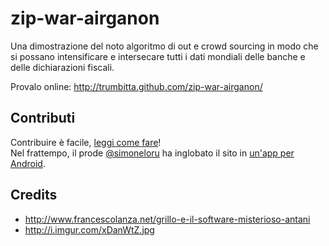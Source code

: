 zip-war-airganon
================

Una dimostrazione del noto algoritmo di out e crowd sourcing in modo che si possano intensificare e intersecare tutti i dati mondiali delle banche e delle dichiarazioni fiscali.

Provalo online: http://trumbitta.github.com/zip-war-airganon/

## Contributi

Contribuire è facile, [leggi come fare](https://github.com/trumbitta/zip-war-airganon/blob/master/CONTRIBUTING.md)!  
Nel frattempo, il prode [@simoneloru](https://github.com/simoneloru) ha inglobato il sito in [un'app per Android](https://play.google.com/store/apps/details?id=com.simoneloru.zwa_zipwarairganon).

## Credits ##

* http://www.francescolanza.net/grillo-e-il-software-misterioso-antani
* http://i.imgur.com/xDanWtZ.jpg
